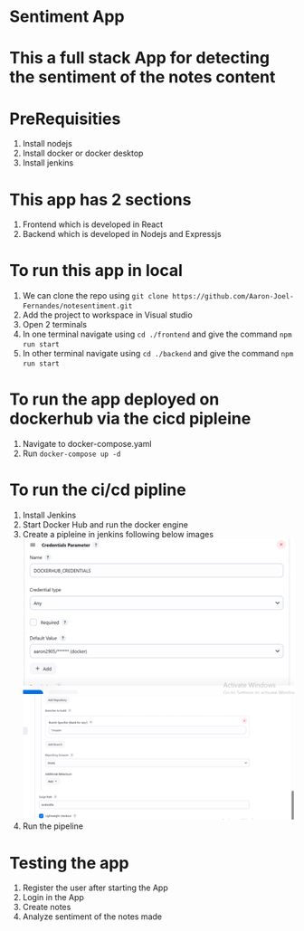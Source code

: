 # Sentiment App

# This a full stack App for detecting the sentiment of the notes content

# PreRequisities
1) Install nodejs
2) Install docker or docker desktop
3) Install jenkins

# This app has 2 sections
1) Frontend which is developed in React
2) Backend which is developed in Nodejs and Expressjs

# To run this app in local
1) We can clone the repo using `git clone https://github.com/Aaron-Joel-Fernandes/notesentiment.git`
2) Add the project to workspace in Visual studio
3) Open 2 terminals
4) In one terminal navigate using `cd ./frontend` and give the command `npm run start`
5) In other terminal navigate using `cd ./backend` and give the command `npm run start`

# To run the app deployed on dockerhub via the cicd pipleine
1) Navigate to docker-compose.yaml
2) Run `docker-compose up -d`

# To run the ci/cd pipline
1) Install Jenkins
2) Start Docker Hub and run the docker engine
3) Create a pipleine in jenkins following below images
![alt text](image.png)
![alt text](image-1.png)
4) Run the pipeline

# Testing the app
1) Register the user after starting the App
2) Login in the App
3) Create notes
4) Analyze sentiment of the notes made